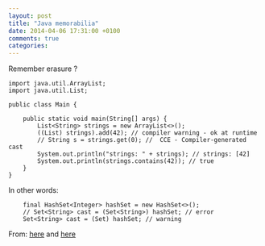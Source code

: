 ```yaml
---
layout: post
title: "Java memorabilia"
date: 2014-04-06 17:31:00 +0100
comments: true
categories:
---
```


Remember erasure ?

	import java.util.ArrayList;
	import java.util.List;

	public class Main {

		public static void main(String[] args) {
			List<String> strings = new ArrayList<>();
			((List) strings).add(42); // compiler warning - ok at runtime
			// String s = strings.get(0); //  CCE - Compiler-generated cast
			System.out.println("strings: " + strings); // strings: [42]
			System.out.println(strings.contains(42)); // true
		}
	}

In other words:

		final HashSet<Integer> hashSet = new HashSet<>();
		// Set<String> cast = (Set<String>) hashSet; // error
		Set<String> cast = (Set) hashSet; // warning

From: [here](http://stackoverflow.com/questions/19610569/android-sharedpreferences-null-keys-values-and-sets-corner-cases)
and [here](http://books.google.gr/books?id=ka2VUBqHiWkC&pg=PA144&lpg=PA144&source=bl&ots=yYKmRmr5Q3&sig=HESfg8Y3UaprOvN7GyF1XYN-DW8&hl=en&sa=X&ei=0Pe6UunkBMavygPz64CAAw&redir_esc=y#v=onepage&q&f=false)
